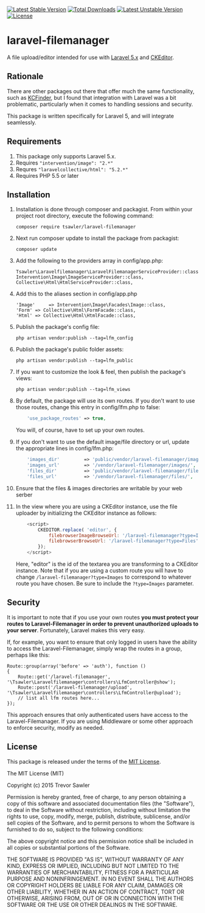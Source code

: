 [![Latest Stable Version](https://poser.pugx.org/tsawler/laravel-filemanager/v/stable)](https://packagist.org/packages/tsawler/laravel-filemanager) [![Total Downloads](https://poser.pugx.org/tsawler/laravel-filemanager/downloads)](https://packagist.org/packages/tsawler/laravel-filemanager) [![Latest Unstable Version](https://poser.pugx.org/tsawler/laravel-filemanager/v/unstable)](https://packagist.org/packages/tsawler/laravel-filemanager) [![License](https://poser.pugx.org/tsawler/laravel-filemanager/license)](https://packagist.org/packages/tsawler/laravel-filemanager)

# laravel-filemanager

A file upload/editor intended for use with [Laravel 5.x](http://www.laravel.com/ "Title") and [CKEditor](http://ckeditor.com/).

## Rationale

There are other packages out there that offer much the same functionality, such as [KCFinder](http://kcfinder.sunhater.com/),
but I found that integration with Laravel was a bit problematic, particularly when it comes to handling sessions
and security.

This package is written specifically for Laravel 5, and will integrate seamlessly.

## Requirements

1. This package only supports Laravel 5.x.
1. Requires `"intervention/image": "2.*"`
1. Requres `"laravelcollective/html": "5.2.*"`
1. Requires PHP 5.5 or later

## Installation

1. Installation is done through composer and packagist. From within your project root directory, execute the 
following command:

    `composer require tsawler/laravel-filemanager`

1. Next run composer update to install the package from packagist:

    `composer update`

1. Add the following to the providers array in config/app.php:

    ```
    Tsawler\Laravelfilemanager\LaravelFilemanagerServiceProvider::class,
    Intervention\Image\ImageServiceProvider::class,
    Collective\Html\HtmlServiceProvider::class,
    ```
    
1. Add this to the aliases section in config/app.php
    
    ```
    'Image'     => Intervention\Image\Facades\Image::class,
    'Form' => Collective\Html\FormFacade::class,
    'Html' => Collective\Html\HtmlFacade::class,
    ```


1. Publish the package's config file:

    `php artisan vendor:publish --tag=lfm_config`

1. Publish the package's public folder assets:

    `php artisan vendor:publish --tag=lfm_public`
    
1. If you want to customize the look & feel, then publish the package's views:

    `php artisan vendor:publish --tag=lfm_views`
    
1. By default, the package will use its own routes. If you don't want to use those routes, change this entry in config/lfm.php to false:

    ```php
        'use_package_routes' => true,
    ```
    
    You will, of course, have to set up your own routes.
    
1. If you don't want to use the default image/file directory or url, update the appropriate lines in config/lfm.php:

    ```php
        'images_dir'         => 'public/vendor/laravel-filemanager/images/',
        'images_url'         => '/vendor/laravel-filemanager/images/',
        'files_dir'          => 'public/vendor/laravel-filemanager/files/',
        'files_url'          => '/vendor/laravel-filemanager/files/',
    ```
    
1. Ensure that the files & images directories are writable by your web serber

1. In the view where you are using a CKEditor instance, use the file uploader by initializing the
CKEditor instance as follows:

    ```javascript
        <script>
            CKEDITOR.replace( 'editor', {
                filebrowserImageBrowseUrl: '/laravel-filemanager?type=Images',
                filebrowserBrowseUrl: '/laravel-filemanager?type=Files'
            });
        </script>
    ```
    
    Here, "editor" is the id of the textarea you are transforming to a CKEditor instance. Note that if
    you are using a custom route you will have to change `/laravel-filemanager?type=Images` to correspond
    to whatever route you have chosen. Be sure to include the `?type=Images` parameter.
    
    
## Security

It is important to note that if you use your own routes __you must protect your routes to Laravel-Filemanager in order to prevent
unauthorized uploads to your server__. Fortunately, Laravel makes this very easy.

If, for example, you want to ensure that only logged in users have the ability to access the Laravel-Filemanager, 
simply wrap the routes in a group, perhaps like this:

    Route::group(array('before' => 'auth'), function ()
    {
        Route::get('/laravel-filemanager', '\Tsawler\Laravelfilemanager\controllers\LfmController@show');
        Route::post('/laravel-filemanager/upload', '\Tsawler\Laravelfilemanager\controllers\LfmController@upload');
        // list all lfm routes here...
    });
    
This approach ensures that only authenticated users have access to the Laravel-Filemanager. If you are
using Middleware or some other approach to enforce security, modify as needed.
    
## License

This package is released under the terms of the [MIT License](http://opensource.org/licenses/MIT).

The MIT License (MIT)

Copyright (c) 2015 Trevor Sawler

Permission is hereby granted, free of charge, to any person obtaining a copy
of this software and associated documentation files (the "Software"), to deal
in the Software without restriction, including without limitation the rights
to use, copy, modify, merge, publish, distribute, sublicense, and/or sell
copies of the Software, and to permit persons to whom the Software is
furnished to do so, subject to the following conditions:

The above copyright notice and this permission notice shall be included in
all copies or substantial portions of the Software.

THE SOFTWARE IS PROVIDED "AS IS", WITHOUT WARRANTY OF ANY KIND, EXPRESS OR
IMPLIED, INCLUDING BUT NOT LIMITED TO THE WARRANTIES OF MERCHANTABILITY,
FITNESS FOR A PARTICULAR PURPOSE AND NONINFRINGEMENT. IN NO EVENT SHALL THE
AUTHORS OR COPYRIGHT HOLDERS BE LIABLE FOR ANY CLAIM, DAMAGES OR OTHER
LIABILITY, WHETHER IN AN ACTION OF CONTRACT, TORT OR OTHERWISE, ARISING FROM,
OUT OF OR IN CONNECTION WITH THE SOFTWARE OR THE USE OR OTHER DEALINGS IN
THE SOFTWARE.
